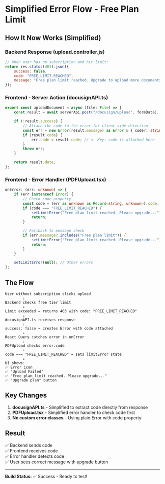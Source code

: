 # Simplified Error Flow - Free Plan Limit

## How It Now Works (Simplified)

### Backend Response (upload.controller.js)

```javascript
// When user has no subscription and hit limit:
return res.status(403).json({
	success: false,
	code: "FREE_LIMIT_REACHED",
	message: "Free plan limit reached. Upgrade to upload more documents.",
});
```

### Frontend - Server Action (docusignAPI.ts)

```typescript
export const uploadDocument = async (file: File) => {
	const result = await serverApi.post("/docusign/upload", formData);

	if (!result.success) {
		// Attach the code to the error for client-side detection
		const err = new Error(result.message) as Error & { code?: string };
		if (result.code) {
			err.code = result.code; // <- Key: code is attached here
		}
		throw err;
	}

	return result.data;
};
```

### Frontend - Error Handler (PDFUpload.tsx)

```typescript
onError: (err: unknown) => {
	if (err instanceof Error) {
		// Check code property
		const code = (err as unknown as Record<string, unknown>).code;
		if (code === "FREE_LIMIT_REACHED") {
			setLimitError("Free plan limit reached. Please upgrade...");
			return;
		}

		// Fallback to message check
		if (err.message?.includes("Free plan limit")) {
			setLimitError("Free plan limit reached. Please upgrade...");
			return;
		}
	}

	setLimitError(null); // Other errors
};
```

## The Flow

```
User without subscription clicks upload
        ↓
Backend checks free tier limit
        ↓
Limit exceeded → returns 403 with code: "FREE_LIMIT_REACHED"
        ↓
docusignAPI.ts receives response
        ↓
success: false → creates Error with code attached
        ↓
React Query catches error in onError
        ↓
PDFUpload checks error.code
        ↓
code === "FREE_LIMIT_REACHED" → sets limitError state
        ↓
UI shows:
✅ Error icon
✅ "Upload Failed"
✅ "Free plan limit reached. Please upgrade..."
✅ "Upgrade plan" button
```

## Key Changes

1. **docusignAPI.ts** - Simplified to extract code directly from response
2. **PDFUpload.tsx** - Simplified error handler to check code first
3. **No custom error classes** - Using plain Error with code property

## Result

✅ Backend sends code  
✅ Frontend receives code  
✅ Error handler detects code  
✅ User sees correct message with upgrade button

---

**Build Status:** ✅ Success - Ready to test!
